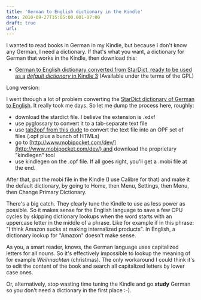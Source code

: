 ```yaml
---
title: 'German to English dictionary in the Kindle'
date: 2010-09-27T15:05:00.001-07:00
draft: true
url: 
---
```


I wanted to read books in German in my Kindle, but because I don't know any German, I need a dictionary. If that's what you want, a dictionary for German that works in the Kindle, then download this:

*   [German to English dictionary converted from StarDict, ready to be used as a](http://www.blogger.com/goog_615831286) _[default dictionary](http://www.blogger.com/goog_615831286)_[ in Kindle 3](http://cetico.org/Dictionary_de-en.mobi.gz) (Available under the terms of the GPL)

Long version:

  

I went through a lot of problem converting the [StarDict dictionary of German to English](http://stardict.sourceforge.net/Dictionaries_dictd-www.freedict.de.php). It really took me days. So let me dump the process here, roughly:

*   download the stardict file. I believe the extension is .xdxf
*   use pyglossary to convert it to a tab-separate text file
*   use [tab2opf from this dude](http://www.klokan.cz/projects/stardict-lingea/) to convert the text file into an OPF set of files (.opf plus a bunch of HTMLs)
*   go to [http://www.mobipocket.com/dev/](http://www.mobipocket.com/dev/) and download the proprietary "kindlegen" tool
*   use kindlegen on the .opf file. If all goes right, you'll get a .mobi file at the end.

After that, put the mobi file in the Kindle (I use Calibre for that) and make it the default dictionary, by going to Home, then Menu, Settings, then Menu, then Change Primary Dictionary.

  

There's a big catch. They clearly tune the Kindle to use as less power as possible. So it makes sense for the English language to save a few CPU cycles by skipping dictionary lookups when the word starts with an uppercase letter in the middle of a phrase. Like for example if in this phrase: "I think Amazon sucks at making internalized products". In English, a dictionary lookup for "Amazon" doesn't make sense.

  

As you, a smart reader, knows, the German language uses capitalized letters for all nouns. So it's effectively impossible to lookup the meaning of for example _Weihnachten_ (christmas). The only workaround I could think it's to edit the content of the book and search all capitalized letters by lower case ones.

  

Or, alternatively, stop wasting time tuning the Kindle and go **study** German so you don't need a dictionary in the first place :-).